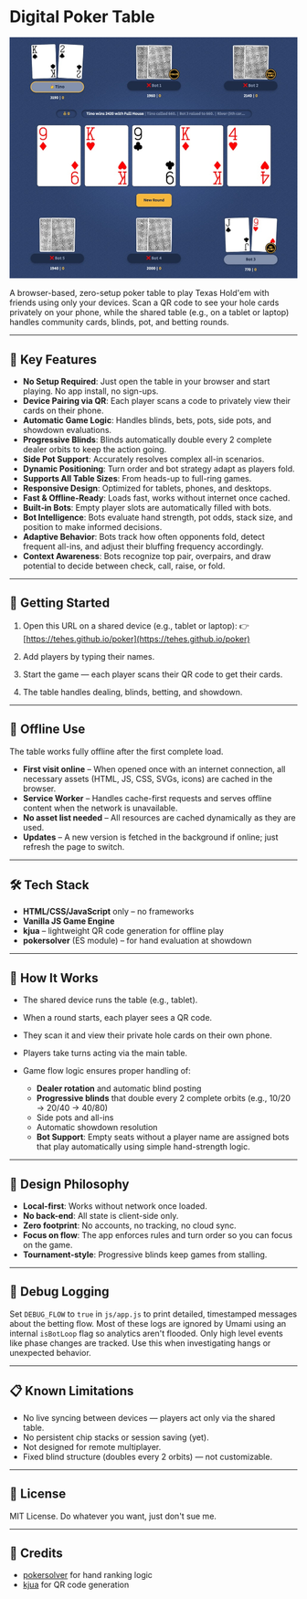 # Digital Poker Table

![Demo screenshot](img/demo.jpeg)

A browser-based, zero-setup poker table to play Texas Hold'em with friends using only your devices.
Scan a QR code to see your hole cards privately on your phone, while the shared table (e.g., on a
tablet or laptop) handles community cards, blinds, pot, and betting rounds.

---

## 🎯 Key Features

- **No Setup Required**: Just open the table in your browser and start playing. No app install, no
  sign-ups.
- **Device Pairing via QR**: Each player scans a code to privately view their cards on their phone.
- **Automatic Game Logic**: Handles blinds, bets, pots, side pots, and showdown evaluations.
- **Progressive Blinds**: Blinds automatically double every 2 complete dealer orbits to keep the
  action going.
- **Side Pot Support**: Accurately resolves complex all-in scenarios.
- **Dynamic Positioning**: Turn order and bot strategy adapt as players fold.
- **Supports All Table Sizes**: From heads-up to full-ring games.
- **Responsive Design**: Optimized for tablets, phones, and desktops.
- **Fast & Offline-Ready**: Loads fast, works without internet once cached.
- **Built‑in Bots**: Empty player slots are automatically filled with bots.
- **Bot Intelligence**: Bots evaluate hand strength, pot odds, stack size, and position to make
  informed decisions.
- **Adaptive Behavior**: Bots track how often opponents fold, detect frequent all-ins, and adjust
  their bluffing frequency accordingly.
- **Context Awareness**: Bots recognize top pair, overpairs, and draw potential to decide between
  check, call, raise, or fold.

---

## 🚀 Getting Started

1. Open this URL on a shared device (e.g., tablet or laptop): 👉
   [https://tehes.github.io/poker](https://tehes.github.io/poker)

2. Add players by typing their names.

3. Start the game — each player scans their QR code to get their cards.

4. The table handles dealing, blinds, betting, and showdown.

---

## 📶 Offline Use

The table works fully offline after the first complete load.

- **First visit online** – When opened once with an internet connection, all necessary assets (HTML,
  JS, CSS, SVGs, icons) are cached in the browser.
- **Service Worker** – Handles cache-first requests and serves offline content when the network is
  unavailable.
- **No asset list needed** – All resources are cached dynamically as they are used.
- **Updates** – A new version is fetched in the background if online; just refresh the page to
  switch.

---

## 🛠️ Tech Stack

- **HTML/CSS/JavaScript** only – no frameworks
- **Vanilla JS Game Engine**
 - **kjua** – lightweight QR code generation for offline play
- **pokersolver** (ES module) – for hand evaluation at showdown

---

## 🤖 How It Works

- The shared device runs the table (e.g., tablet).
- When a round starts, each player sees a QR code.
- They scan it and view their private hole cards on their own phone.
- Players take turns acting via the main table.
- Game flow logic ensures proper handling of:

  - **Dealer rotation** and automatic blind posting
  - **Progressive blinds** that double every 2 complete orbits (e.g., 10/20 → 20/40 → 40/80)
  - Side pots and all-ins
  - Automatic showdown resolution
  - **Bot Support**: Empty seats without a player name are assigned bots that play automatically
    using simple hand-strength logic.

---

## 🧠 Design Philosophy

- **Local-first**: Works without network once loaded.
- **No back-end**: All state is client-side only.
- **Zero footprint**: No accounts, no tracking, no cloud sync.
- **Focus on flow**: The app enforces rules and turn order so you can focus on the game.
- **Tournament-style**: Progressive blinds keep games from stalling.

---

## 🐞 Debug Logging

Set `DEBUG_FLOW` to `true` in `js/app.js` to print detailed, timestamped
messages about the betting flow. Most of these logs are ignored by Umami using
an internal `isBotLoop` flag so analytics aren't flooded. Only high level
events like phase changes are tracked.
Use this when investigating hangs or unexpected behavior.

---

## 📋 Known Limitations

- No live syncing between devices — players act only via the shared table.
- No persistent chip stacks or session saving (yet).
- Not designed for remote multiplayer.
- Fixed blind structure (doubles every 2 orbits) — not customizable.

---

## 📄 License

MIT License. Do whatever you want, just don't sue me.

---

## 🙌 Credits

 - [pokersolver](https://github.com/goldfire/pokersolver) for hand ranking logic
 - [kjua](https://github.com/lrsjng/kjua) for QR code generation
